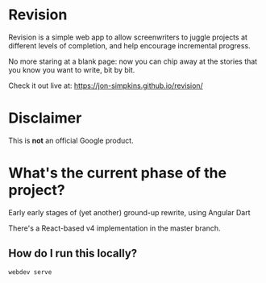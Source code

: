 # Revision

Revision is a simple web app to allow screenwriters to juggle projects at
different levels of completion, and help encourage incremental progress.

No more staring at a blank page: now you can chip away at the stories that you
know you want to write, bit by bit.

Check it out live at:
https://jon-simpkins.github.io/revision/

# Disclaimer
This is **not** an official Google product.

# What's the current phase of the project?

Early early stages of (yet another) ground-up rewrite, using Angular Dart

There's a React-based v4 implementation in the master branch.

## How do I run this locally?

```shell
webdev serve
```